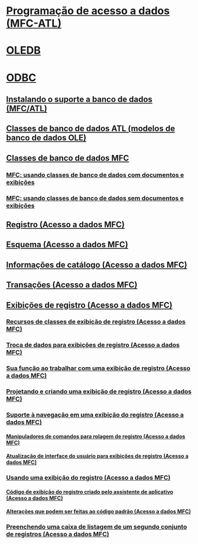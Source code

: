 # [Programação de acesso a dados (MFC-ATL)](data-access-programming-mfc-atl.md)
# [OLEDB](oledb/toc.md)
# [ODBC](odbc/toc.md)
## [Instalando o suporte a banco de dados (MFC/ATL)](installing-database-support-mfc-atl.md)
## [Classes de banco de dados ATL (modelos de banco de dados OLE)](atl-database-classes-ole-db-templates.md)
## [Classes de banco de dados MFC](mfc-database-classes-odbc-and-dao.md)
### [MFC: usando classes de banco de dados com documentos e exibições](mfc-using-database-classes-with-documents-and-views.md)
### [MFC: usando classes de banco de dados sem documentos e exibições](mfc-using-database-classes-without-documents-and-views.md)
## [Registro (Acesso a dados MFC)](record-mfc-data-access.md)
## [Esquema (Acesso a dados MFC)](schema-mfc-data-access.md)
## [Informações de catálogo (Acesso a dados MFC)](catalog-information-mfc-data-access.md)
## [Transações (Acesso a dados MFC)](transactions-mfc-data-access.md)
## [Exibições de registro (Acesso a dados MFC)](record-views-mfc-data-access.md)
### [Recursos de classes de exibição de registro (Acesso a dados MFC)](features-of-record-view-classes-mfc-data-access.md)
### [Troca de dados para exibições de registro (Acesso a dados MFC)](data-exchange-for-record-views-mfc-data-access.md)
### [Sua função ao trabalhar com uma exibição de registro (Acesso a dados MFC)](your-role-in-working-with-a-record-view-mfc-data-access.md)
### [Projetando e criando uma exibição de registro (Acesso a dados MFC)](designing-and-creating-a-record-view-mfc-data-access.md)
### [Suporte à navegação em uma exibição do registro (Acesso a dados MFC)](supporting-navigation-in-a-record-view-mfc-data-access.md)
#### [Manipuladores de comandos para rolagem de registro (Acesso a dados MFC)](command-handlers-for-record-scrolling-mfc-data-access.md)
#### [Atualização de interface do usuário para exibições de registro (Acesso a dados MFC)](user-interface-updating-for-record-views-mfc-data-access.md)
### [Usando uma exibição do registro (Acesso a dados MFC)](using-a-record-view-mfc-data-access.md)
#### [Código de exibição do registro criado pelo assistente de aplicativo (Acesso a dados MFC)](record-view-code-created-by-application-wizard-mfc-data-access.md)
#### [Alterações que podem ser feitas ao código padrão (Acesso a dados MFC)](changes-you-might-make-to-the-default-code-mfc-data-access.md)
### [Preenchendo uma caixa de listagem de um segundo conjunto de registros (Acesso a dados MFC)](filling-a-list-box-from-a-second-recordset-mfc-data-access.md)

